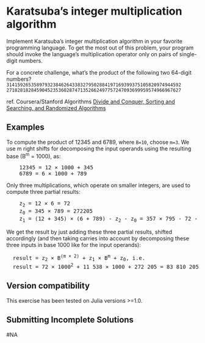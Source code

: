 # Karatsuba’s integer multiplication algorithm

Implement Karatsuba’s integer multiplication algorithm in your favorite programming language. To get the most out of this problem, your program should invoke the language’s multiplication operator only on pairs of single-digit numbers.  

For a concrete challenge, what’s the product of the following two 64-digit numbers?  
`3141592653589793238462643383279502884197169399375105820974944592`  
`2718281828459045235360287471352662497757247093699959574966967627`  

ref. Coursera/Stanford Algorithms [Divide and Conquer, Sorting and Searching, and Randomized Algorithms](https://www.coursera.org/learn/algorithms-divide-conquer)

## Examples

To compute the product of 12345 and 6789, where `B=10`, choose `m=3`. 
We use m right shifts for decomposing the input operands using the resulting base (B<sup>m</sup> = 1000), as:  

<pre>
    12345 = 12 × 1000 + 345  
    6789 = 6 × 1000 + 789
</pre>

Only three multiplications, which operate on smaller integers, are used to compute three partial results:  

<pre>
    z<sub>2</sub> = 12 × 6 = 72
    z<sub>0</sub> = 345 × 789 = 272205
    z<sub>1</sub> = (12 + 345) × (6 + 789) - z<sub>2</sub> - z<sub>0</sub> = 357 × 795 - 72 - 272205 = 283815 - 72 - 272205 = 11538$
</pre>

We get the result by just adding these three partial results, shifted accordingly (and then taking carries into account by decomposing these three inputs in base 1000 like for the input operands):

<pre>
  result = z<sub>2</sub> × B<sup>(m × 2)</sup> + z<sub>1</sub> × B<sup>m</sup> + z<sub>0</sub>, i.e.
  result = 72 × 1000<sup>2</sup> + 11_538 × 1000 + 272_205 = 83_810_205
</pre>

## Version compatibility
This exercise has been tested on Julia versions >=1.0.

## Submitting Incomplete Solutions
#NA
